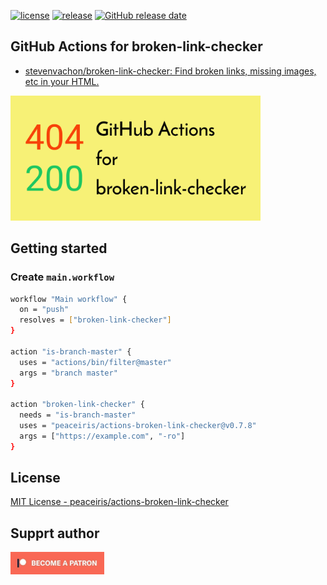 [![license](https://img.shields.io/github/license/peaceiris/actions-broken-link-checker.svg)](https://github.com/peaceiris/actions-broken-link-checker/blob/master/LICENSE)
[![release](https://img.shields.io/github/release/peaceiris/actions-broken-link-checker.svg)](https://github.com/peaceiris/actions-broken-link-checker/releases/latest)
[![GitHub release date](https://img.shields.io/github/release-date/peaceiris/actions-broken-link-checker.svg)](https://github.com/peaceiris/actions-broken-link-checker/releases)



## GitHub Actions for broken-link-checker

- [stevenvachon/broken-link-checker: Find broken links, missing images, etc in your HTML.](https://github.com/stevenvachon/broken-link-checker)

<img width="400" alt="GitHub Actions for broken-link-checker" src="./images/ogp.svg">



## Getting started

### Create `main.workflow`

```sh
workflow "Main workflow" {
  on = "push"
  resolves = ["broken-link-checker"]
}

action "is-branch-master" {
  uses = "actions/bin/filter@master"
  args = "branch master"
}

action "broken-link-checker" {
  needs = "is-branch-master"
  uses = "peaceiris/actions-broken-link-checker@v0.7.8"
  args = ["https://example.com", "-ro"]
}
```



## License

[MIT License - peaceiris/actions-broken-link-checker]

[MIT License - peaceiris/actions-broken-link-checker]: https://github.com/peaceiris/actions-broken-link-checker/blob/master/LICENSE



## Supprt author

<a href="https://www.patreon.com/peaceiris"><img src="./images/patreon.jpg" alt="peaceiris - Patreon" width="150px"></a>
